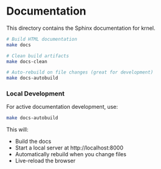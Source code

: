 # Documentation

This directory contains the Sphinx documentation for krnel.

```bash
# Build HTML documentation
make docs

# Clean build artifacts
make docs-clean

# Auto-rebuild on file changes (great for development)
make docs-autobuild
```

### Local Development

For active documentation development, use:

```bash
make docs-autobuild
```

This will:
- Build the docs
- Start a local server at http://localhost:8000
- Automatically rebuild when you change files
- Live-reload the browser